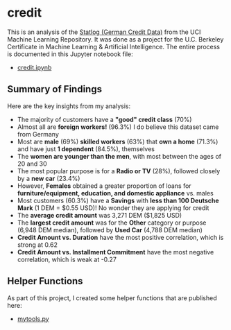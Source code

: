# credit
This is an analysis of the [Statlog (German Credit Data)](#https://archive.ics.uci.edu/dataset/144/statlog+german+credit+data) from the UCI Machine Learning Repository. It was done as a project for the U.C. Berkeley Certificate in Machine Learning & Artificial Intelligence. The entire process is documented in this Jupyter notebook file:

* [credit.ipynb](credit.ipynb)

## Summary of Findings

Here are the key insights from my analysis:

* The majority of customers have a **"good" credit class** (70%)
* Almost all are **foreign workers!** (96.3%) I do believe this dataset came from Germany
* Most are **male** (69%) **skilled workers** (63%) that **own a home** (71.3%) and have just **1 dependent** (84.5%), themselves
* The **women are younger than the men**, with most between the ages of 20 and 30
* The most popular purpose is for a **Radio or TV** (28%), followed closely by a **new car** (23.4%)
* However, **Females** obtained a greater proportion of loans for **furniture/equipment, education, and domestic appliance** vs. males
* Most customers (60.3%) have a **Savings** with **less than 100 Deutsche Mark** (1 DEM = $0.55 USD)! No wonder they are applying for credit
* The **average credit amount** was 3,271 DEM ($1,825 USD)
* The **largest credit amount** was for the **Other** category or purpose (6,948 DEM median), followed by **Used Car** (4,788 DEM median)
* **Credit Amount vs. Duration** have the most positive correlation, which is strong at 0.62
* **Credit Amount vs. Installment Commitment** have the most negative correlation, which is weak at -0.27

## Helper Functions

As part of this project, I created some helper functions that are published here:

* [mytools.py](https://github.com/jbeno/mytools)
